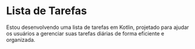 # Lista de Tarefas

Estou desenvolvendo uma lista de tarefas em Kotlin, projetado para ajudar os usuários a gerenciar suas tarefas diárias de forma eficiente e organizada.
